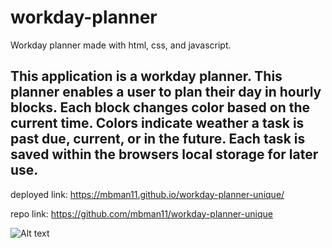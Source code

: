# workday-planner
Workday planner made with html, css, and javascript.



## This application is a workday planner. This planner enables a user to plan their day in hourly blocks. Each block changes color based on the current time. Colors indicate weather a task is past due, current, or in the future. Each task is saved within the browsers local storage for later use.


deployed link:
https://mbman11.github.io/workday-planner-unique/

repo link:
https://github.com/mbman11/workday-planner-unique



![Alt text](<Screen Shot 2023-07-27 at 10.45.22 AM.png>)
